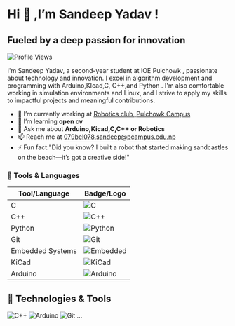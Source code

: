 # Hi 👋 ,I’m Sandeep Yadav !
<u> </U>
## Fueled by a deep passion for innovation

![Profile Views](https://komarev.com/ghpvc/?username=sandeep079&color=blue)


I'm Sandeep Yadav, a second-year student at IOE Pulchowk , passionate about technology and innovation. I excel in algorithm development and programming with  Arduino,KIcad,C,  C++,and Python . I'm also comfortable working in simulation environments and Linux, and I strive to apply my skills to impactful projects and meaningful contributions.

- 🔭 I’m currently working at [ Robotics club ,Pulchowk Campus](https://robotics.pcampus.edu.np)
- 🌱 I’m learning **open cv**
- 💬 Ask me about **Arduino,Kicad,C,C++ or Robotics**
- 📫 Reach me at [079bel078.sandeep@pcampus.edu.np](mailto:079bel078.sandeep@pcampus.edu.np)
- ⚡ Fun fact:"Did you know? I built a robot that started making sandcastles on the beach—it’s got a creative side!"

### 🔧 Tools & Languages

| Tool/Language    | Badge/Logo |
|------------------|------------|
| C                | ![C](https://img.shields.io/badge/C-%2300599C.svg?style=for-the-badge&logo=c&logoColor=white) |
| C++              | ![C++](https://img.shields.io/badge/C++-%2300599C.svg?style=for-the-badge&logo=c%2B%2B&logoColor=white) |
| Python           | ![Python](https://img.shields.io/badge/Python-%2314354C.svg?style=for-the-badge&logo=python&logoColor=white) |
| Git              | ![Git](https://img.shields.io/badge/Git-%23F05033.svg?style=for-the-badge&logo=git&logoColor=white) |
| Embedded Systems | ![Embedded](https://img.shields.io/badge/Embedded%20Systems-%2314354C.svg?style=for-the-badge&logo=embedded&logoColor=white) |
| KiCad            | ![KiCad](https://img.shields.io/badge/KiCad-%23326CE5.svg?style=for-the-badge&logo=kicad&logoColor=white) |
| Arduino          | ![Arduino](https://img.shields.io/badge/Arduino-%2300979D.svg?style=for-the-badge&logo=arduino&logoColor=white) |


## 🔧 Technologies & Tools

![C++](https://img.shields.io/badge/-C++-00599C?style=flat&logo=cplusplus&logoColor=white)
![Arduino](https://img.shields.io/badge/-Arduino-00979D?style=flat&logo=arduino&logoColor=white)
![Git](https://img.shields.io/badge/-Git-F05032?style=flat&logo=git&logoColor=white)
...
